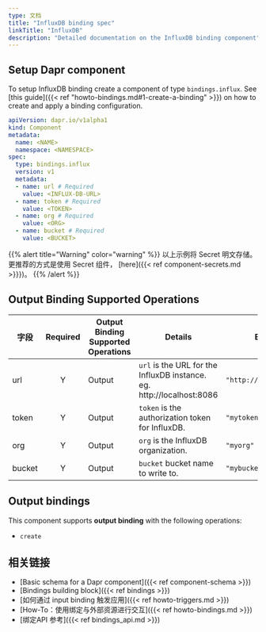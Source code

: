 ```yaml
---
type: 文档
title: "InfluxDB binding spec"
linkTitle: "InfluxDB"
description: "Detailed documentation on the InfluxDB binding component"
---
```


## Setup Dapr component

To setup InfluxDB binding create a component of type `bindings.influx`. See [this guide]({{< ref "howto-bindings.md#1-create-a-binding" >}}) on how to create and apply a binding configuration.


```yaml
apiVersion: dapr.io/v1alpha1
kind: Component
metadata:
  name: <NAME>
  namespace: <NAMESPACE>
spec:
  type: bindings.influx
  version: v1
  metadata:
  - name: url # Required
    value: <INFLUX-DB-URL>
  - name: token # Required
    value: <TOKEN>
  - name: org # Required
    value: <ORG>
  - name: bucket # Required
    value: <BUCKET>
```

{{% alert title="Warning" color="warning" %}}
以上示例将 Secret 明文存储。 更推荐的方式是使用 Secret 组件， [here]({{< ref component-secrets.md >}}})。
{{% /alert %}}

## Output Binding Supported Operations

| 字段     | Required | Output Binding Supported Operations | Details                                                               | Example:                  |
| ------ |:--------:| ----------------------------------- | --------------------------------------------------------------------- | ------------------------- |
| url    |    Y     | Output                              | `url` is the URL for the InfluxDB instance. eg. http://localhost:8086 | `"http://localhost:8086"` |
| token  |    Y     | Output                              | `token` is the authorization token for InfluxDB.                      | `"mytoken"`               |
| org    |    Y     | Output                              | `org` is the InfluxDB organization.                                   | `"myorg"`                 |
| bucket |    Y     | Output                              | `bucket` bucket name to write to.                                     | `"mybucket"`              |

## Output bindings

This component supports **output binding** with the following operations:

- `create`

## 相关链接

- [Basic schema for a Dapr component]({{< ref component-schema >}})
- [Bindings building block]({{< ref bindings >}})
- [如何通过 input binding 触发应用]({{< ref howto-triggers.md >}})
- [How-To：使用绑定与外部资源进行交互]({{< ref howto-bindings.md >}})
- [绑定API 参考]({{< ref bindings_api.md >}})
